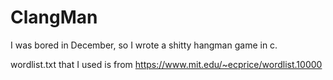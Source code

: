 # ClangMan
I was bored in December, so I wrote a shitty hangman game in c.

wordlist.txt that I used is from https://www.mit.edu/~ecprice/wordlist.10000

